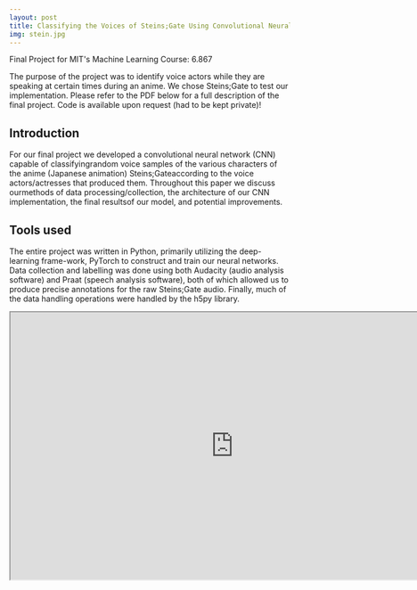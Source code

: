 ```yaml
---
layout: post
title: Classifying the Voices of Steins;Gate Using Convolutional Neural Networks
img: stein.jpg
---
```

Final Project for MIT's Machine Learning Course: 6.867

The purpose of the project was to identify voice actors while they are speaking at certain times during an anime. We chose Steins;Gate to test our implementation.
Please refer to the PDF below for a full description of the final project. Code is available upon request (had to be kept private)!

## Introduction

For our final project we developed a convolutional neural network (CNN) capable of classifyingrandom  voice  samples  of  the  various  characters  of  the  anime  (Japanese  animation)  Steins;Gateaccording to the voice actors/actresses that produced them.  Throughout this paper we discuss ourmethods of data processing/collection, the architecture of our CNN implementation, the final resultsof our model, and potential improvements.

## Tools used
The  entire  project  was  written  in  Python, primarily  utilizing  the  deep-learning  frame-work, PyTorch to construct and train our neural networks.  Data collection and labelling was done using both Audacity (audio analysis  software)  and Praat  (speech  analysis software), both of which allowed us to produce precise annotations for the raw Steins;Gate audio.  Finally, much of the data handling operations were handled by the h5py library.

<iframe src="https://drive.google.com/file/d/1PdtE6u_0eZ_-9miAZ6UhMYq25juiH4VJ/preview" width="800" height="480"></iframe>
